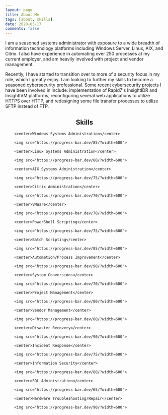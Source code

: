 ```yaml
---
layout: page
title: About Me
tags: [about, skills]
date: 2020-05-17
comments: false
---
```

I am a seasoned systems administrator with exposure to a wide breadth of information technology platforms including Windows Server, Linux, AIX, and Citrix. I also have experience in automating over 250 processes at my current employer, and am heavily involved with project and vendor management.

Recently, I have started to transition over to more of a security focus in my role, which I greatly enjoy. I am looking to further my skills to become a seasoned cybersecurity professional. Some recent cybersecurity projects I have been involved in include: implementation of Rapid7's InsightIDR and InsightIVM platforms, reconfiguring several web applications to utilize HTTPS over HTTP, and redesigning some file transfer processes to utilize SFTP instead of FTP.

## <center>Skills</center>

   
        <center>Windows Systems Administration</center>

        <img src="https://progress-bar.dev/85/?width=600">

        <center>Linux Systems Administration</center>

        <img src="https://progress-bar.dev/80/?width=600">

        <center>AIX Systems Administration</center>

        <img src="https://progress-bar.dev/75/?width=600">

        <center>Citrix Administration</center>

        <img src="https://progress-bar.dev/70/?width=600">

        <center>VMWare</center>

        <img src="https://progress-bar.dev/70/?width=600">

        <center>PowerShell Scripting</center>

        <img src="https://progress-bar.dev/75/?width=600">

        <center>Batch Scripting</center>

        <img src="https://progress-bar.dev/85/?width=600">

        <center>Automation/Process Improvement</center>

        <img src="https://progress-bar.dev/90/?width=600">

        <center>System Conversions</center>

        <img src="https://progress-bar.dev/70/?width=600">

        <center>Project Management</center>

        <img src="https://progress-bar.dev/80/?width=600">

        <center>Vendor Management</center>

        <img src="https://progress-bar.dev/80/?width=600">

        <center>Disaster Recovery</center>

        <img src="https://progress-bar.dev/90/?width=600">

        <center>Incident Response</center>

        <img src="https://progress-bar.dev/75/?width=600">

        <center>Information Security</center>

        <img src="https://progress-bar.dev/80/?width=600">

        <center>SQL Administration</center>

        <img src="https://progress-bar.dev/65/?width=600">

        <center>Hardware Troubleshooting/Repair</center>

        <img src="https://progress-bar.dev/90/?width=600">


